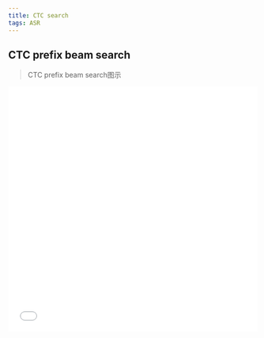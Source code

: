 ```yaml
---
title: CTC search
tags: ASR
---
```



## CTC prefix beam search

> CTC prefix beam search图示

<style>.pdf-embed-container { position: relative; padding-bottom: 98.25%; height: 0; overflow: hidden; max-width: 100%; margin-bottom: 20px; } .pdf-embed-container iframe, .pdf-embed-container object, .pdf-embed-container embed { position: absolute; top: 0; left: 0; width: 100%; height: 100%; }</style><div class='pdf-embed-container'><iframe title="PDF file" width="800" height="600" src="/public/pdf/prefix_beam_search.pdf" frameborder="0" allowfullscreen></iframe></div>


